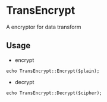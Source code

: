 # TransEncrypt
A encryptor for data transform
## Usage
- encrypt
```
echo TransEncrypt::Encrypt($plain);
```
- decrypt
```
echo TransEncrypt::Decrypt($cipher);
```
